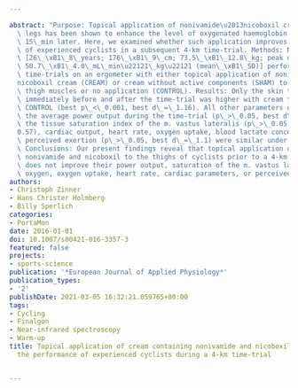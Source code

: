 ---
abstract: "Purpose: Topical application of nonivamide\u2013nicoboxil cream to resting\
  \ legs has been shown to enhance the level of oxygenated haemoglobin in leg muscles\
  \ 15\_min later. Here, we examined whether such application improves the performance\
  \ of experienced cyclists in a subsequent 4-km time-trial. Methods: Nine male cyclists\
  \ [26\_\xB1\_8\_years; 176\_\xB1\_9\_cm; 73.5\_\xB1\_12.8\_kg; peak oxygen uptake:\
  \ 50.7\_\xB1\_4.0\_mL\_min\u22121\_kg\u22121 (mean\_\xB1\_SD)] performed three 4-km\
  \ time-trials on an ergometer with either topical application of nonivamide\u2013\
  nicoboxil cream (CREAM) or cream without active components (SHAM) to both their\
  \ thigh muscles or no application (CONTROL). Results: Only the skin temperature\
  \ immediately before and after the time-trial was higher with cream than SHAM and\
  \ CONTROL (best p\_<\_0.001, best d\_=\_1.16). All other parameters evaluated, i.e.,\
  \ the average power output during the time-trial (p\_>\_0.05, best d\_=\_0.08),\
  \ the tissue saturation index of the m. vastus lateralis (p\_>\_0.05, best d\_=\_\
  0.57), cardiac output, heart rate, oxygen uptake, blood lactate concentration, and\
  \ perceived exertion (p\_>\_0.05, best d\_=\_1.1) were similar under all three conditions.\
  \ Conclusions: Our present findings reveal that topical application of cream containing\
  \ nonivamide and nicoboxil to the thighs of cyclists prior to a 4-km time-trial\
  \ does not improve their power output, saturation of the m. vastus lateralis with\
  \ oxygen, oxygen uptake, heart rate, cardiac parameters, or perceived level of exertion."
authors:
- Christoph Zinner
- Hans Christer Holmberg
- Billy Sperlich
categories:
- PortaMon
date: 2016-01-01
doi: 10.1007/s00421-016-3357-3
featured: false
projects:
- sports-science
publication: '*European Journal of Applied Physiology*'
publication_types:
- '2'
publishDate: 2021-03-05 16:32:21.059765+00:00
tags:
- Cycling
- Finalgon
- Near-infrared spectroscopy
- Warm-up
title: Topical application of cream containing nonivamide and nicoboxil does not enhance
  the performance of experienced cyclists during a 4-km time-trial

---
